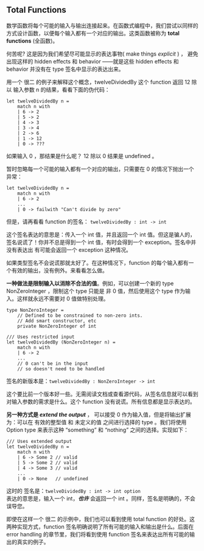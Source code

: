 ## Total Functions

数学函数将每个可能的输入与输出连接起来。在函数式编程中，我们尝试以同样的方式设计函数，以便每个输入都有一个对应的输出。这类函数被称为 **total functions** (全函数)。

何苦呢? 这是因为我们希望尽可能显示的表达事物( make things *explicit* )  ， 避免出现这样的 hidden effects 和 behavior ——就是这些 hidden effects 和 behavior 并没有在 type 签名中显示的表达出来。

用一个 很二 的例子来解释这个概念，twelveDividedBy 这个 function 返回 12 除以 输入参数 n  的结果，看看下面的伪代码：
```
let twelveDividedBy n =
    match n with
    | 6 -> 2
    | 5 -> 2
    | 4 -> 3
    | 3 -> 4
    | 2 -> 6
    | 1 -> 12
    | 0 -> ???
```
如果输入 0 ，那结果是什么呢？ 12 除以 0 结果是 undefined 。

暂时忽略每一个可能的输入都有一个对应的输出，只需要在 0 的情况下抛出一个异常：
```
let twelveDividedBy n =
    match n with
    | 6 -> 2
    ...
    | 0 -> failwith "Can't divide by zero"
```
但是，请再看看 function 的签名：
```twelveDividedBy : int -> int```

这个签名表达的意思是：传入一个 int 值，并且返回一个 int 值。但这是骗人的，签名说谎了！你并不总是得到一个 int 值，有时会得到一个 exception。签名中并没有表达出 有可能会返回一个 exception 这种情况。

如果类型签名不会说谎那就太好了。在这种情况下，function 的每个输入都有一个有效的输出，没有例外。来看看怎么做。

**一种做法是限制输入以消除不合法的值**。例如，可以创建一个新的 type NonZeroInteger ，限制这个 type 只能是 非 0 值，然后使用这个 type 作为输入。这样就永远不需要对 0 值做特别处理。
```
type NonZeroInteger =
    // Defined to be constrained to non-zero ints.
    // Add smart constructor, etc
    private NonZeroInteger of int

/// Uses restricted input
let twelveDividedBy (NonZeroInteger n) =
    match n with
    | 6 -> 2
    ...
    // 0 can't be in the input
    // so doesn't need to be handled
```
签名的新版本是：```twelveDividedBy : NonZeroInteger -> int```

这个要比前一个版本好一些。无需阅读文档或查看源代码，从签名信息就可以看到对输入参数的需求是什么。这个 function 没有说谎。所有信息都是显示表达的。

**另一种方式是 *extend the output*** ， 可以接受 0 作为输入值，但是将输出扩展为：可以在 有效的整型值 和 未定义的值 之间进行选择的 type 。我们将使用Option type 来表示这种 “something” 和 “nothing” 之间的选择。实现如下：
```
/// Uses extended output
let twelveDividedBy n =
    match n with
    | 6 -> Some 2 // valid
    | 5 -> Some 2 // valid
    | 4 -> Some 3 // valid
    ...
    | 0 -> None   // undefined
```
这时的 签名是：```twelveDividedBy : int -> int option```  
表达的意思是，输入一个 int，***也许*** 会返回一个 int 。同样，签名是明确的，不会误导您。

即使在这样一个 很二 的示例中，我们也可以看到使用 total function 的好处。这两种实现方式，function 签名明确说明了所有可能的输入和输出是什么。后面在 error handling 的章节里，我们将看到使用 function 签名来表达出所有可能的输出的真实的例子。
